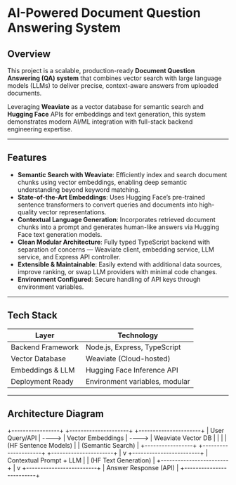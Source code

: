 # AI-Powered Document Question Answering System

## Overview

This project is a scalable, production-ready **Document Question Answering (QA) system** that combines vector search with large language models (LLMs) to deliver precise, context-aware answers from uploaded documents.

Leveraging **Weaviate** as a vector database for semantic search and **Hugging Face** APIs for embeddings and text generation, this system demonstrates modern AI/ML integration with full-stack backend engineering expertise.

---

## Features

- **Semantic Search with Weaviate**: Efficiently index and search document chunks using vector embeddings, enabling deep semantic understanding beyond keyword matching.
- **State-of-the-Art Embeddings**: Uses Hugging Face’s pre-trained sentence transformers to convert queries and documents into high-quality vector representations.
- **Contextual Language Generation**: Incorporates retrieved document chunks into a prompt and generates human-like answers via Hugging Face text generation models.
- **Clean Modular Architecture**: Fully typed TypeScript backend with separation of concerns — Weaviate client, embedding service, LLM service, and Express API controller.
- **Extensible & Maintainable**: Easily extend with additional data sources, improve ranking, or swap LLM providers with minimal code changes.
- **Environment Configured**: Secure handling of API keys through environment variables.

---

## Tech Stack

| Layer              | Technology                      |
|--------------------|--------------------------------|
| Backend Framework  | Node.js, Express, TypeScript    |
| Vector Database     | Weaviate (Cloud-hosted)         |
| Embeddings & LLM    | Hugging Face Inference API      |
| Deployment Ready    | Environment variables, modular |

---

## Architecture Diagram

+-----------------+ +---------------------+ +----------------------+
| User Query/API | ----> | Vector Embeddings | ----> | Weaviate Vector DB |
| | | (HF Sentence Models) | | (Semantic Search) |
+-----------------+ +---------------------+ +----------------------+
|
v
+------------------------+
| Contextual Prompt + LLM |
| (HF Text Generation) |
+------------------------+
|
v
+-------------------------+
| Answer Response (API) |
+-------------------------+

